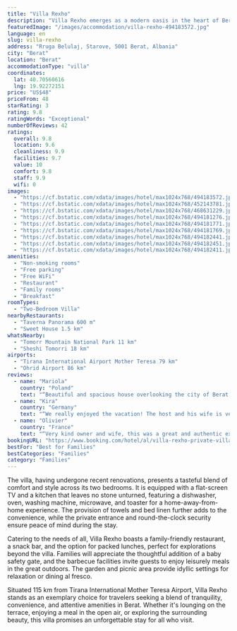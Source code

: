 ```yaml
---
title: "Villa Rexho"
description: "Villa Rexho emerges as a modern oasis in the heart of Berat, offering guests a serene retreat with its air-conditioned accommodations that open up to a charming patio."
featuredImage: "/images/accommodation/villa-rexho-494183572.jpg"
language: en
slug: villa-rexho
address: "Rruga Belulaj, Starove, 5001 Berat, Albania"
city: "Berat"
location: "Berat"
accommodationType: "villa"
coordinates:
  lat: 40.70560616
  lng: 19.92272151
price: "US$48"
priceFrom: 48
starRating: 3
rating: 9.8
ratingWords: "Exceptional"
numberOfReviews: 42
ratings:
  overall: 9.8
  location: 9.6
  cleanliness: 9.9
  facilities: 9.7
  value: 10
  comfort: 9.8
  staff: 9.9
  wifi: 0
images:
  - "https://cf.bstatic.com/xdata/images/hotel/max1024x768/494183572.jpg?k=59f535d41bc8b485d58d00914950db71c4b5b3c0f7eaee9a53c575e2ed31b59e&o=&hp=1"
  - "https://cf.bstatic.com/xdata/images/hotel/max1024x768/452143781.jpg?k=a1a976671f881087f7c3b6f5dd9c9cfc08ea39e288a778b136804c8d94a17e96&o=&hp=1"
  - "https://cf.bstatic.com/xdata/images/hotel/max1024x768/468631229.jpg?k=f34237a3c0977282ab92a75dbbd7b2c37b5efdcbe8da0818a23a8b1130f55fcd&o=&hp=1"
  - "https://cf.bstatic.com/xdata/images/hotel/max1024x768/494181276.jpg?k=a22ece72db8ffacbaed6db656c44e7ae06255dc8adc07cc0b6e5f291760f7c6f&o=&hp=1"
  - "https://cf.bstatic.com/xdata/images/hotel/max1024x768/494181771.jpg?k=2ae534488734aff461fa964939dafeef443d10043a1175441edae5dacc991ac5&o=&hp=1"
  - "https://cf.bstatic.com/xdata/images/hotel/max1024x768/494181769.jpg?k=a736efd4760aeb9bafa69021cb8cb8fe2dc5595e79b9d6b974dbbf2e26f4dc00&o=&hp=1"
  - "https://cf.bstatic.com/xdata/images/hotel/max1024x768/494182441.jpg?k=d4ee3722b55a7ea243ee329ccbf91a36cf28c18e2c6d48b3a9ffd6ff2ab54b75&o=&hp=1"
  - "https://cf.bstatic.com/xdata/images/hotel/max1024x768/494182451.jpg?k=3e09ed76543e097d5da86ba67d2eaee16d9f3de68268771d84a252bd69bfa936&o=&hp=1"
  - "https://cf.bstatic.com/xdata/images/hotel/max1024x768/494182411.jpg?k=d1763afc8d7dc2e3be4f9f7adcb38c3186faeabdc85f88be04f8cb78b2083f0e&o=&hp=1"
amenities:
  - "Non-smoking rooms"
  - "Free parking"
  - "Free WiFi"
  - "Restaurant"
  - "Family rooms"
  - "Breakfast"
roomTypes:
  - "Two-Bedroom Villa"
nearbyRestaurants:
  - "Taverna Panorama 600 m"
  - "Sweet House 1.5 km"
whatsNearby:
  - "Tomorr Mountain National Park 11 km"
  - "Sheshi Tomorri 18 km"
airports:
  - "Tirana International Airport Mother Teresa 79 km"
  - "Ohrid Airport 86 km"
reviews:
  - name: "Mariola"
    country: "Poland"
    text: "“Beautiful and spacious house overlooking the city of Berat. It has everything you need to spend a pleasant holidays. Well-equipped kitchen, hair-dryer, iron, AC, comfortable beds and other facilities. The wonderful, warm owners welcomed us with...”"
  - name: "Kira"
    country: "Germany"
    text: "“We really enjoyed the vacation! The host and his wife is very friendly and they prepared an amazing breakfast every morning. I really recommend villa Rexho.”"
  - name: "Olivier"
    country: "France"
    text: "“Very kind owner and wife, this was a great and authentic experience with a great view on the city”"
bookingURL: "https://www.booking.com/hotel/al/villa-rexho-private-villa.en-gb.html?aid=8035640"
bestFor: "Best for Families"
bestCategories: "Families"
category: "Families"
---
```


The villa, having undergone recent renovations, presents a tasteful blend of comfort and style across its two bedrooms. It is equipped with a flat-screen TV and a kitchen that leaves no stone unturned, featuring a dishwasher, oven, washing machine, microwave, and toaster for a home-away-from-home experience. The provision of towels and bed linen further adds to the convenience, while the private entrance and round-the-clock security ensure peace of mind during the stay.

Catering to the needs of all, Villa Rexho boasts a family-friendly restaurant, a snack bar, and the option for packed lunches, perfect for explorations beyond the villa. Families will appreciate the thoughtful addition of a baby safety gate, and the barbecue facilities invite guests to enjoy leisurely meals in the great outdoors. The garden and picnic area provide idyllic settings for relaxation or dining al fresco.

Situated 115 km from Tirana International Mother Teresa Airport, Villa Rexho stands as an exemplary choice for travelers seeking a blend of tranquility, convenience, and attentive amenities in Berat. Whether it's lounging on the terrace, enjoying a meal in the open air, or exploring the surrounding beauty, this villa promises an unforgettable stay for all who visit.
